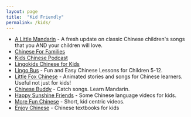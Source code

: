 ```yaml
---
layout: page
title:  "Kid Friendly"
permalink: /kids/
---
```

* [A Little Mandarin](https://alittlemandarin.com/) - A fresh update on classic Chinese children's songs that you AND your children will love.
* [Chinese For Families](http://www.chineseforfamilies.com/)
* [Kids Chinese Podcast](http://kidschinesepodcast.com/)
* [Lingokids Chinese for Kids](https://itunes.apple.com/app/monki-chinese-class-language/id871735031)
* [Lingo Bus](https://www.lingobus.com/) - Fun and Easy Chinese Lessons for Children 5-12.
* [Little Fox Chinese](https://www.youtube.com/channel/UCipQJmg3yqouy6MRtPv_0Bg/featured) - Animated stories and songs for Chinese learners. Useful not just for kids!
* [Chinese Buddy](https://www.youtube.com/channel/UCJdwm0ut_GzVT5VzzylqDQA) - Catch songs. Learn Mandarin.
* [Happy Sunshine Friends](https://www.youtube.com/channel/UCpnqph0QcA4FMHGdyGDFaZA) - Some Chinese language videos for kids.
* [More Fun Chinese](https://www.youtube.com/channel/UCJIgBiDwg9b1HOuF_oNkEfA) - Short, kid centric videos.
* [Enjoy Chinese](http://www.ejchinese.com/) - Chinese textbooks for kids
